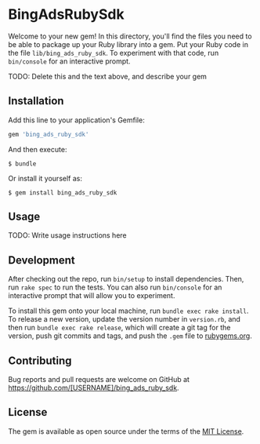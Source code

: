 # BingAdsRubySdk

Welcome to your new gem! In this directory, you'll find the files you need to be able to package up your Ruby library into a gem. Put your Ruby code in the file `lib/bing_ads_ruby_sdk`. To experiment with that code, run `bin/console` for an interactive prompt.

TODO: Delete this and the text above, and describe your gem

## Installation

Add this line to your application's Gemfile:

```ruby
gem 'bing_ads_ruby_sdk'
```

And then execute:

    $ bundle

Or install it yourself as:

    $ gem install bing_ads_ruby_sdk

## Usage

TODO: Write usage instructions here

## Development

After checking out the repo, run `bin/setup` to install dependencies. Then, run `rake spec` to run the tests. You can also run `bin/console` for an interactive prompt that will allow you to experiment.

To install this gem onto your local machine, run `bundle exec rake install`. To release a new version, update the version number in `version.rb`, and then run `bundle exec rake release`, which will create a git tag for the version, push git commits and tags, and push the `.gem` file to [rubygems.org](https://rubygems.org).

## Contributing

Bug reports and pull requests are welcome on GitHub at https://github.com/[USERNAME]/bing_ads_ruby_sdk.

## License

The gem is available as open source under the terms of the [MIT License](http://opensource.org/licenses/MIT).
